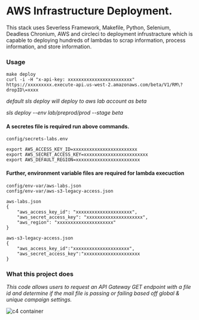 # AWS Infrastructure Deployment.
This stack uses Severless Framework, Makefile, Python, Selenium, Deadless Chronium, AWS and circleci to deployment infrustracture which is capable to deploying hundreds of lambdas to scrap information, process information, and store information.


### Usage
```
make deploy
curl -i -H "x-api-key: xxxxxxxxxxxxxxxxxxxxxxxx" https://xxxxxxxxx.execute-api.us-west-2.amazonaws.com/beta/V1/RM\?dropID\=xxxx
```

_default sls deploy will deploy to aws lab account as beta_

_sls deploy --env lab/preprod/prod --stage beta_

#### A secretes file is required run above commands.
```config/secrets-labs.env```

```
export AWS_ACCESS_KEY_ID=xxxxxxxxxxxxxxxxxxxxxxxx
export AWS_SECRET_ACCESS_KEY=xxxxxxxxxxxxxxxxxxxxxxxx
export AWS_DEFAULT_REGION=xxxxxxxxxxxxxxxxxxxxxxxx
```


#### Further, environment variable files are required for lambda execuction
```
config/env-var/aws-labs.json
config/env-var/aws-s3-legacy-access.json
```

```
aws-labs.json
{
    "aws_access_key_id": "xxxxxxxxxxxxxxxxxxxxx",
    "aws_secret_access_key": "xxxxxxxxxxxxxxxxxxxxx",
    "aws_region": "xxxxxxxxxxxxxxxxxxxxx"
}

aws-s3-legacy-access.json
{
    "aws_access_key_id":"xxxxxxxxxxxxxxxxxxxxx",
    "aws_secret_access_key":"xxxxxxxxxxxxxxxxxxxxx
}
```


### What this project does
_This code allows users to request an API Gateway GET endpoint with a file id and determine if the mail file is passing or failing based off global & unique campaign settings._


![c4 container](./docs/deployment.svg)
